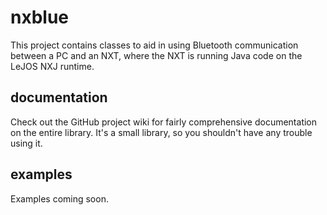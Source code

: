 nxblue
======

This project contains classes to aid in using Bluetooth communication between a PC and an NXT, where the NXT is running Java code on the LeJOS NXJ runtime.

documentation
-------------

Check out the GitHub project wiki for fairly comprehensive documentation on the entire library. It's a small library, so you shouldn't have any trouble using it.

examples
--------

Examples coming soon.
